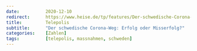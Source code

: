 ```yaml
---
date:          2020-12-10
redirect:      https://www.heise.de/tp/features/Der-schwedische-Corona-Weg-Erfolg-oder-Misserfolg-4984494.html
title:         Telepolis
subtitle:      "Der schwedische Corona-Weg: Erfolg oder Misserfolg?"
categories:    [Zahlen]
tags:          [telepolis, massnahmen, schweden]
---
```

